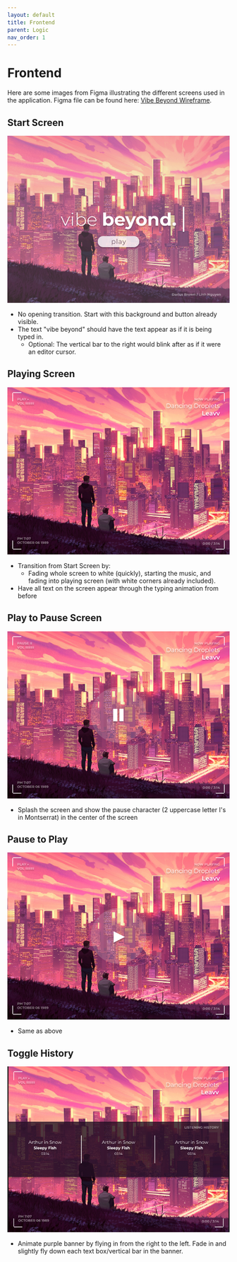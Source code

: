 ```yaml
---
layout: default
title: Frontend
parent: Logic
nav_order: 1
---
```


# Frontend

Here are some images from Figma illustrating the different screens used in the application. Figma file can be found here: [Vibe Beyond Wireframe](https://www.figma.com/file/66tZ8kdzd7ltYovCvs25tl/Vibe-Beyond-wireframe?t=qoi9xIYPsI596K1e-6).

## Start Screen
![Start screen](./../assets/images/Wireframe_Start.png)
* No opening transition. Start with this background and button already visible.
* The text "vibe beyond" should have the text appear as if it is being typed in. 
    * Optional: The vertical bar to the right would blink after as if it were an editor cursor.

## Playing Screen
![Playing screen](./../assets/images/Wireframe_Playing.png)
* Transition from Start Screen by:
    * Fading whole screen to white (quickly), starting the music, and fading into playing screen (with white corners already included).
* Have all text on the screen appear through the typing animation from before

## Play to Pause Screen
![Play to pause](./../assets/images/Wireframe_PlayPause.png)
* Splash the screen and show the pause character (2 uppercase letter I's in Montserrat) in the center of the screen

## Pause to Play
![Pause to play](./../assets/images/Wireframe_PausePlay.png)
* Same as above

## Toggle History
![Toggle history](./../assets/images/Wireframe_History.png)
* Animate purple banner by flying in from the right to the left. Fade in and slightly fly down each text box/vertical bar in the banner.